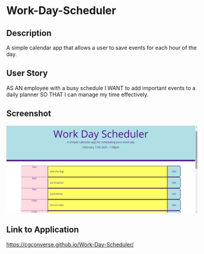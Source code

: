 # Work-Day-Scheduler

## Description

A simple calendar app that allows a user to save events for each hour of the day.

## User Story

AS AN employee with a busy schedule
I WANT to add important events to a daily planner
SO THAT I can manage my time effectively.

## Screenshot

![Screenshot](Develop/WorkDayScheduler.png)

## Link to Application

https://cgconverse.github.io/Work-Day-Scheduler/